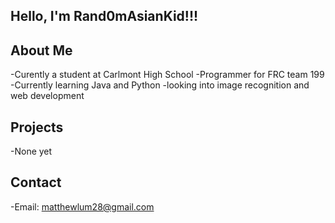 Hello, I'm Rand0mAsianKid!!!
-------------------------------------------
About Me
-------------------------------------------
-Curently a student at Carlmont High School
-Programmer for FRC team 199
-Currently learning Java and Python
-looking into image recognition and web development

Projects
-----------------------------------------
-None yet

Contact
-----------------------------
-Email: matthewlum28@gmail.com
